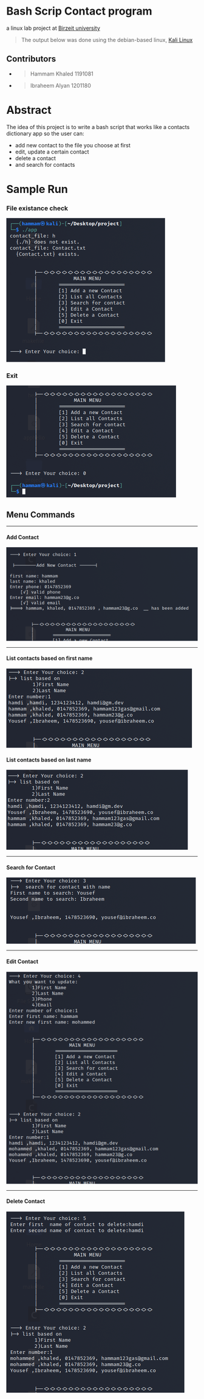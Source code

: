 # Bash Scrip Contact program
a linux lab project at [Birzeit university](https://www.birzeit.edu/en/content/encs3130-linux-laboratory)

> The output below was done using the debian-based linux, [Kali Linux](https://www.kali.org/)

## Contributors

* > Hammam Khaled     1191081
* > Ibraheem Alyan    1201180

# Abstract
The idea of this project is to write a bash script that works like a contacts dictionary app
so the user can:
* add new contact to the file you choose at first 
* edit, update a certain contact
* delete a contact
* and search for contacts

# Sample Run

### File existance check
![](img/file_existance.png)

### Exit
![](img/exit.png)

## Menu Commands

----------------------------

#### Add Contact
![](img/add_new_contact.png)

----------------------------

#### List contacts based on first name
![](img/list_base_1.png)

#### List contacts based on last name
![](img/list_base_2.png)

----------------------------

#### Search for Contact
![](img/search.png)

----------------------------

#### Edit Contact
![](img/update.png)

----------------------------

#### Delete Contact
![](img/delete.png)
